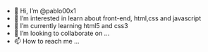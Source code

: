 - 👋 Hi, I’m @pablo00x1
- 👀 I’m interested in learn about front-end, html,css and javascript
- 🌱 I’m currently learning html5 and css3
- 💞️ I’m looking to collaborate on ...
- 📫 How to reach me ...

<!---
pablo00x1/pablo00x1 is a ✨ special ✨ repository because its `README.md` (this file) appears on your GitHub profile.
You can click the Preview link to take a look at your changes.
--->
